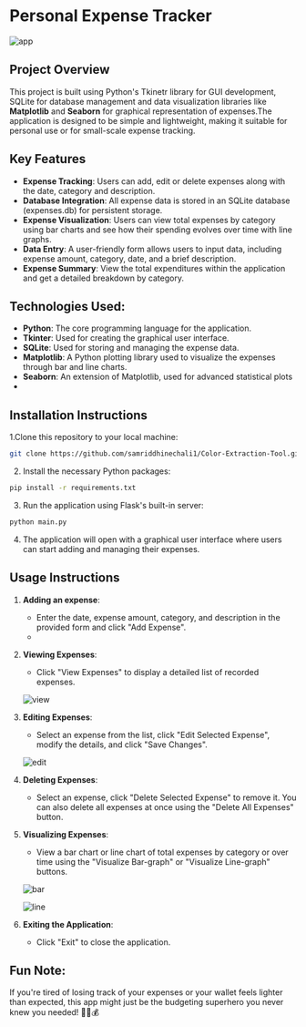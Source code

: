 # Personal Expense Tracker
![app](https://github.com/user-attachments/assets/56f78a2e-b86f-44a3-a176-477ef2dedc35)

## Project Overview
This project is built using Python's Tkinetr library for GUI development, SQLite for database management and data visualization libraries like **Matplotlib** and **Seaborn** for graphical representation of expenses.The application is designed to be simple and lightweight, making it suitable for personal use or for small-scale expense tracking.

## Key Features
* **Expense Tracking**: Users can add, edit or delete expenses along with the date, category and description.
* **Database Integration**: All expense data is stored in an SQLite database (expenses.db) for persistent storage.
* **Expense Visualization**: Users can view total expenses by category using bar charts and see how their spending evolves over time with line graphs.
* **Data Entry**: A user-friendly form allows users to input data, including expense amount, category, date, and a brief description.
* **Expense Summary**: View the total expenditures within the application and get a detailed breakdown by category.
  
## Technologies Used:
* **Python**: The core programming language for the application.
* **Tkinter**: Used for creating the graphical user interface.
* **SQLite**: Used for storing and managing the expense data.
* **Matplotlib**: A Python plotting library used to visualize the expenses through bar and line charts.
* **Seaborn**: An extension of Matplotlib, used for advanced statistical plots
* 
## Installation Instructions
1.Clone this repository to your local machine:
```bash
git clone https://github.com/samriddhinechali1/Color-Extraction-Tool.git

```
2. Install the necessary Python packages:
```bash
pip install -r requirements.txt
```
3. Run the application using Flask's built-in server:
```bash
python main.py
```
4. The application will open with a graphical user interface where users can start adding and managing their expenses.

## Usage Instructions
1. **Adding an expense**:
   * Enter the date, expense amount, category, and description in the provided form and click "Add Expense".
   * 
2. **Viewing Expenses**:
   * Click "View Expenses" to display a detailed list of recorded expenses.

    ![view](https://github.com/user-attachments/assets/086428ba-4e7b-4d05-9724-368a5ac3af96)

3. **Editing Expenses**:
   * Select an expense from the list, click "Edit Selected Expense", modify the details, and click "Save Changes".

    ![edit](https://github.com/user-attachments/assets/e5f42dcc-70c8-4ceb-8a1f-aac9245e568e)

4. **Deleting Expenses**:
   * Select an expense, click "Delete Selected Expense" to remove it. You can also delete all expenses at once using the "Delete All Expenses" button.

5. **Visualizing Expenses**:
   * View a bar chart or line chart of total expenses by category or over time using the "Visualize Bar-graph" or "Visualize Line-graph" buttons.

   ![bar](https://github.com/user-attachments/assets/3f579177-683b-4978-b390-cf454cd00408)
   
   ![line](https://github.com/user-attachments/assets/c8a42b7a-51d1-4467-9680-4eded2acf415)

7. **Exiting the Application**:
   * Click "Exit" to close the application.

## Fun Note:
If you're tired of losing track of your expenses or your wallet feels lighter than expected, this app might just be the budgeting superhero you never knew you needed! 🦸‍♂️💰



